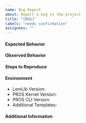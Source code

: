 ```yaml
---
name: Bug Report
about: Report a bug in the project
title: "[BUG]"
labels: "needs confirmation"
assignees: ""
---
```


#### Expected Behavior

<!-- Concisely describe the behavior you expected -->

#### Observed Behavior

<!-- Concisely describe the behavior you observed -->

#### Steps to Reproduce

<!-- Provide a link to a live example, or an unambiguous set of steps to reproduce this bug. Include code to reproduce, if relevant -->

#### Environment

<!-- Please provide the following information -->

- LemLib Version: <!-- (e.g. 0.4.5). Run "pros c info-project" to find version -->
- PROS Kernel Version: <!-- (e.g. 3.8.0). Run "pros c info-project" to find version -->
- PROS CLI Version: <!-- (e.g 3.4.1). Run "pros --version" to find version -->
- Additional Templates: <!-- (e.g OkapiLib, EZ-Template). Run "pros c info-project" to find templates and versions -->

#### Additional Information

<!-- Add any other relevant information about the problem here -->
<!-- This includes screenshots, code snippets, videos, anything you think is relevant -->
